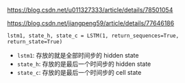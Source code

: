 https://blog.csdn.net/u011327333/article/details/78501054

https://blog.csdn.net/jiangpeng59/article/details/77646186



`lstm1, state_h, state_c = LSTM(1, return_sequences=True, return_state=True)`
- `lstm1`: 存放的就是全部时间步的 hidden state
- `state_h`: 存放的是最后一个时间步的 hidden state
- `state_c`: 存放的是最后一个时间步的 cell state
